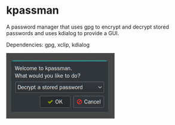 # kpassman

A password manager that uses gpg to encrypt and decrypt stored passwords and uses kdialog to provide a GUI.

Dependencies: gpg, xclip, kdialog

![kpassman](/Screenshot.png)

